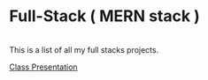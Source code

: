 ﻿# Full-Stack ( MERN stack )
 
<br>This is a list of all my full stacks projects.</br>

<a href="https://github.com/ooo-dev-code/ClassPresentation"> Class Presentation

